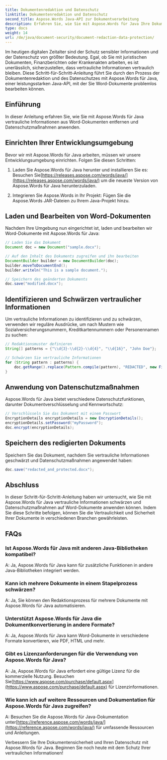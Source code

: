 ```yaml
---
title: Dokumentenredaktion und Datenschutz
linktitle: Dokumentenredaktion und Datenschutz
second_title: Aspose.Words Java-API zur Dokumentverarbeitung
description: Erfahren Sie, wie Sie mit Aspose.Words für Java Ihre Dokumente sichern und vertrauliche Daten schwärzen. Schritt-für-Schritt-Anleitung mit Quellcode.
type: docs
weight: 14
url: /de/java/document-security/document-redaction-data-protection/
---
```


Im heutigen digitalen Zeitalter sind der Schutz sensibler Informationen und der Datenschutz von größter Bedeutung. Egal, ob Sie mit juristischen Dokumenten, Finanzberichten oder Krankenakten arbeiten, es ist unerlässlich, sicherzustellen, dass vertrauliche Informationen vertraulich bleiben. Diese Schritt-für-Schritt-Anleitung führt Sie durch den Prozess der Dokumentenredaktion und des Datenschutzes mit Aspose.Words für Java, einer leistungsstarken Java-API, mit der Sie Word-Dokumente problemlos bearbeiten können.

## Einführung

In dieser Anleitung erfahren Sie, wie Sie mit Aspose.Words für Java vertrauliche Informationen aus Word-Dokumenten entfernen und Datenschutzmaßnahmen anwenden. 

## Einrichten Ihrer Entwicklungsumgebung

Bevor wir mit Aspose.Words für Java arbeiten, müssen wir unsere Entwicklungsumgebung einrichten. Folgen Sie diesen Schritten:

1.  Laden Sie Aspose.Words für Java herunter und installieren Sie es: Besuchen Sie[https://releases.aspose.com/words/java/](https://releases.aspose.com/words/java/) um die neueste Version von Aspose.Words für Java herunterzuladen.

2. Integrieren Sie Aspose.Words in Ihr Projekt: Fügen Sie die Aspose.Words JAR-Dateien zu Ihrem Java-Projekt hinzu.

## Laden und Bearbeiten von Word-Dokumenten

Nachdem Ihre Umgebung nun eingerichtet ist, laden und bearbeiten wir Word-Dokumente mit Aspose.Words für Java:

```java
// Laden Sie das Dokument
Document doc = new Document("sample.docx");

// Auf den Inhalt des Dokuments zugreifen und ihn bearbeiten
DocumentBuilder builder = new DocumentBuilder(doc);
builder.moveToDocumentEnd();
builder.writeln("This is a sample document.");

// Speichern des geänderten Dokuments
doc.save("modified.docx");
```

## Identifizieren und Schwärzen vertraulicher Informationen

Um vertrauliche Informationen zu identifizieren und zu schwärzen, verwenden wir reguläre Ausdrücke, um nach Mustern wie Sozialversicherungsnummern, Kreditkartennummern oder Personennamen zu suchen:

```java
// Redaktionsmuster definieren
String[] patterns = {"\\d{3}-\\d{2}-\\d{4}", "\\d{16}", "John Doe"};

// Schwärzen Sie vertrauliche Informationen
for (String pattern : patterns) {
    doc.getRange().replace(Pattern.compile(pattern), "REDACTED", new FindReplaceOptions());
}
```

## Anwendung von Datenschutzmaßnahmen

Aspose.Words für Java bietet verschiedene Datenschutzfunktionen, darunter Dokumentverschlüsselung und Kennwortschutz:

```java
// Verschlüsseln Sie das Dokument mit einem Passwort
EncryptionDetails encryptionDetails = new EncryptionDetails();
encryptionDetails.setPassword("myPassword");
doc.encrypt(encryptionDetails);
```

## Speichern des redigierten Dokuments

Speichern Sie das Dokument, nachdem Sie vertrauliche Informationen geschwärzt und Datenschutzmaßnahmen angewendet haben:

```java
doc.save("redacted_and_protected.docx");
```

## Abschluss

In dieser Schritt-für-Schritt-Anleitung haben wir untersucht, wie Sie mit Aspose.Words für Java vertrauliche Informationen schwärzen und Datenschutzmaßnahmen auf Word-Dokumente anwenden können. Indem Sie diese Schritte befolgen, können Sie die Vertraulichkeit und Sicherheit Ihrer Dokumente in verschiedenen Branchen gewährleisten.

## FAQs

### Ist Aspose.Words für Java mit anderen Java-Bibliotheken kompatibel?

A: Ja, Aspose.Words für Java kann für zusätzliche Funktionen in andere Java-Bibliotheken integriert werden.

### Kann ich mehrere Dokumente in einem Stapelprozess schwärzen?

A: Ja, Sie können den Redaktionsprozess für mehrere Dokumente mit Aspose.Words für Java automatisieren.

### Unterstützt Aspose.Words für Java die Dokumentkonvertierung in andere Formate?

A: Ja, Aspose.Words für Java kann Word-Dokumente in verschiedene Formate konvertieren, wie PDF, HTML und mehr.

### Gibt es Lizenzanforderungen für die Verwendung von Aspose.Words für Java?

 A: Ja, Aspose.Words für Java erfordert eine gültige Lizenz für die kommerzielle Nutzung. Besuchen Sie[https://www.aspose.com/purchase/default.aspx](https://www.aspose.com/purchase/default.aspx) für Lizenzinformationen.

### Wie kann ich auf weitere Ressourcen und Dokumentation für Aspose.Words für Java zugreifen?

A: Besuchen Sie die Aspose.Words für Java-Dokumentation unter[https://reference.aspose.com/words/java/](https://reference.aspose.com/words/java/) für umfassende Ressourcen und Anleitungen.

Verbessern Sie Ihre Dokumentensicherheit und Ihren Datenschutz mit Aspose.Words für Java. Beginnen Sie noch heute mit dem Schutz Ihrer vertraulichen Informationen!